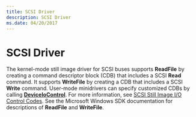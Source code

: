```yaml
---
title: SCSI Driver
description: SCSI Driver
ms.date: 04/20/2017
---
```


# SCSI Driver





The kernel-mode still image driver for SCSI buses supports **ReadFile** by creating a command descriptor block (CDB) that includes a SCSI **Read** command. It supports **WriteFile** by creating a CDB that includes a SCSI **Write** command. User-mode minidrivers can specify customized CDBs by calling [**DeviceIoControl**](/windows/win32/api/ioapiset/nf-ioapiset-deviceiocontrol). For more information, see [SCSI Still Image I/O Control Codes](/windows-hardware/drivers/ddi/_image/index). See the Microsoft Windows SDK documentation for descriptions of **ReadFile** and **WriteFile**.

 

